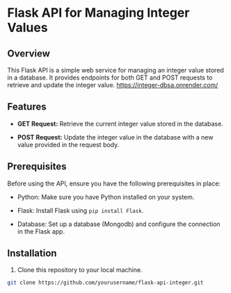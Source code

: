 # Flask API for Managing Integer Values

## Overview

This Flask API is a simple web service for managing an integer value stored in a database. It provides endpoints for both GET and POST requests to retrieve and update the integer value.
https://integer-dbsa.onrender.com/

## Features

- **GET Request:** Retrieve the current integer value stored in the database.

- **POST Request:** Update the integer value in the database with a new value provided in the request body.

## Prerequisites

Before using the API, ensure you have the following prerequisites in place:

- Python: Make sure you have Python installed on your system.

- Flask: Install Flask using `pip install Flask`.

- Database: Set up a database (Mongodb) and configure the connection in the Flask app.

## Installation

1. Clone this repository to your local machine.

```bash
git clone https://github.com/yourusername/flask-api-integer.git
